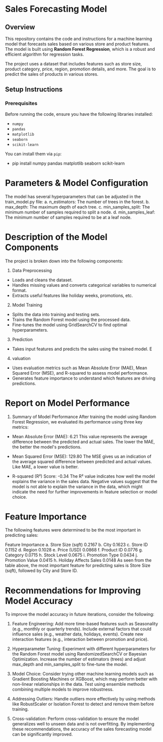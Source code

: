 # Sales Forecasting Model

## Overview

This repository contains the code and instructions for a machine learning model that forecasts sales based on various store and product features. The model is built using **Random Forest Regression**, which is a robust and efficient algorithm for regression tasks.

The project uses a dataset that includes features such as store size, product category, price, region, promotion details, and more. The goal is to predict the sales of products in various stores.

## Setup Instructions

### Prerequisites

Before running the code, ensure you have the following libraries installed:

- `numpy`
- `pandas`
- `matplotlib`
- `seaborn`
- `scikit-learn`

You can install them via `pip`:

- pip install numpy pandas matplotlib seaborn scikit-learn

# Parameters & Model Configuration

The model has several hyperparameters that can be adjusted in the train_model.py file:
a. n_estimators: The number of trees in the forest.
b. max_depth: The maximum depth of each tree.
c. min_samples_split: The minimum number of samples required to split a node.
d. min_samples_leaf: The minimum number of samples required to be at a leaf node.

# Description of the Model Components

The project is broken down into the following components:

1.  Data Preprocessing

- Loads and cleans the dataset.
- Handles missing values and converts categorical variables to numerical format.
- Extracts useful features like holiday weeks, promotions, etc.

2.  Model Training

- Splits the data into training and testing sets.
- Trains the Random Forest model using the processed data.
- Fine-tunes the model using GridSearchCV to find optimal hyperparameters.

3.  Prediction

- Takes input features and predicts the sales using the trained model.
  E

4.  valuation

- Uses evaluation metrics such as Mean Absolute Error (MAE), Mean Squared Error (MSE), and R-squared to assess model performance.
- Generates feature importance to understand which features are driving predictions.

# Report on Model Performance

1.  Summary of Model Performance
    After training the model using Random Forest Regression, we evaluated its performance using three key metrics:

- Mean Absolute Error (MAE): 6.21
  This value represents the average difference between the predicted and actual sales. The lower the MAE, the better the model's predictions.

- Mean Squared Error (MSE): 129.80
  The MSE gives us an indication of the average squared difference between predicted and actual values. Like MAE, a lower value is better.

- R-squared (R²) Score: -0.34
  The R² value indicates how well the model explains the variance in the sales data. Negative values suggest that the model is not able to explain the variance in the data, which might indicate the need for further improvements in feature selection or model choice.

# Feature Importance

The following features were determined to be the most important in predicting sales:

Feature Importance
a. Store Size (sqft) 0.2167
b. City 0.1623
c. Store ID 0.1152
d. Region 0.1028
e. Price (USD) 0.0868
f. Product ID 0.0776
g. Category 0.0715
h. Stock Level 0.0675
i. Promotion Type 0.0434
j. Promotion Value 0.0415
h. Holiday Affects Sales 0.0148
As seen from the table above, the most important feature for predicting sales is Store Size (sqft), followed by City and Store ID.

# Recommendations for Improving Model Accuracy

To improve the model accuracy in future iterations, consider the following:

1.  Feature Engineering:
    Add more time-based features such as Seasonality (e.g., monthly or quarterly trends).
    Include external factors that could influence sales (e.g., weather data, holidays, events).
    Create new interaction features (e.g., interaction between promotion and price).

2.  Hyperparameter Tuning:
    Experiment with different hyperparameters for the Random Forest model using RandomizedSearchCV or Bayesian Optimization.
    Increase the number of estimators (trees) and adjust max_depth and min_samples_split to fine-tune the model.

3.  Model Choice:
    Consider trying other machine learning models such as Gradient Boosting Machines or XGBoost, which may perform better with non-linear relationships in the data.
    Test using ensemble methods combining multiple models to improve robustness.

4.  Addressing Outliers:
    Handle outliers more effectively by using methods like RobustScaler or Isolation Forest to detect and remove them before training.

5.  Cross-validation:
    Perform cross-validation to ensure the model generalizes well to unseen data and is not overfitting.
    By implementing these recommendations, the accuracy of the sales forecasting model can be significantly improved.
